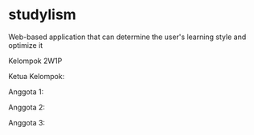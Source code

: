 # studylism
Web-based application that can determine the user's learning style and optimize it

Kelompok 2W1P

Ketua Kelompok:

Anggota 1:

Anggota 2:

Anggota 3:
